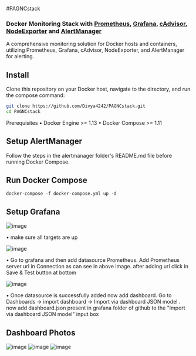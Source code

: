 #PAGNCstack

### Docker Monitoring Stack with [Prometheus](https://prometheus.io/), [Grafana](http://grafana.org/), [cAdvisor](https://github.com/google/cadvisor), [NodeExporter](https://github.com/prometheus/node_exporter) and [AlertManager](https://prometheus.io/docs/alerting/latest/alertmanager/)

A comprehensive monitoring solution for Docker hosts and containers, utilizing Prometheus, Grafana, cAdvisor, NodeExporter, and AlertManager for alerting.

## Install

Clone this repository on your Docker host, navigate to the directory, and run the compose command:

```bash
git clone https://github.com/Divya4242/PAGNCstack.git
cd PAGNCstack
```
Prerequisites
• Docker Engine >= 1.13
• Docker Compose >= 1.11

## Setup AlertManager
Follow the steps in the alertmanager folder's README.md file before running Docker Compose.

## Run Docker Compose
```
docker-compose -f docker-compose.yml up -d
```
## Setup Grafana
![image](https://github.com/Divya4242/PAGNCstack/assets/113757574/26c2b9d7-2838-4fb4-8b24-a72f92146074)

• make sure all targets are up

![image](https://github.com/Divya4242/PAGNCstack/assets/113757574/d8c63e07-b355-4fdd-8bd2-350be396cd04)

• Go to grafana and then add datasource Prometheus. Add Prometheus server url in Connection as can see in above image. after adding url click in Save & Test button at bottom

![image](https://github.com/Divya4242/PAGNCstack/assets/113757574/33ddecf2-b32b-4b45-834a-d6b7864c4595)

• Once datasource is successfully added now add dashboard. Go to Dashboards -> import dashboard -> Import via dashboard JSON model . now add dashboard.json present in grafana folder of github to the "Import via dashboard JSON model" input box

## Dashboard Photos
![image](https://github.com/Divya4242/PAGNCstack/assets/113757574/abe4ecf6-26f0-46e6-ba11-3f9d82a99eba)
![image](https://github.com/Divya4242/PAGNCstack/assets/113757574/27817fe7-a7d7-488a-b367-b86cee0493d6)
![image](https://github.com/Divya4242/PAGNCstack/assets/113757574/88399da5-959a-40cf-bffd-237bfa4ddf77)






